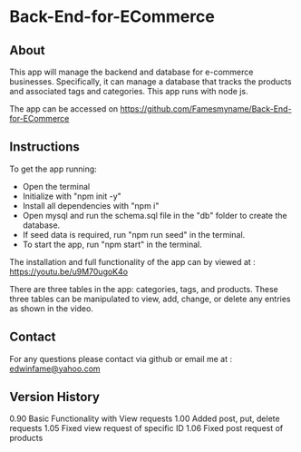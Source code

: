 # Back-End-for-ECommerce

## About
This app will manage the backend and database for e-commerce businesses. Specifically, it can manage a database that tracks the products and associated tags and categories. This app runs with node js.

The app can be accessed on https://github.com/Famesmyname/Back-End-for-ECommerce

## Instructions

To get the app running:

- Open the terminal
- Initialize with "npm init -y"
- Install all dependencies with "npm i"
- Open mysql and run the schema.sql file in the "db" folder to create the database.
- If seed data is required, run "npm run seed" in the terminal.
- To start the app, run "npm start" in the terminal.

The installation and full functionality of the app can by viewed at :
https://youtu.be/u9M70ugoK4o

There are three tables in the app: categories, tags, and products.
These three tables can be manipulated to view, add, change, or delete any entries as shown in the video.

## Contact

For any questions please contact via github or 
email me at : edwinfame@yahoo.com

## Version History

0.90    Basic Functionality with View requests
1.00    Added post, put, delete requests
1.05    Fixed view request of specific ID
1.06    Fixed post request of products